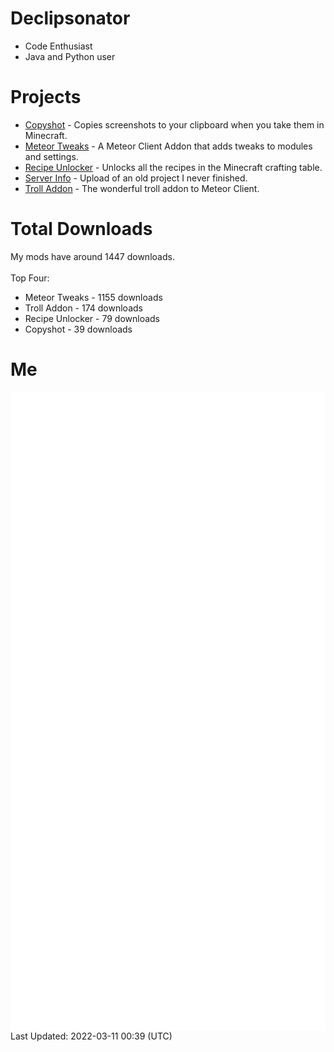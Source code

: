 # Declipsonator
- Code Enthusiast
- Java and Python user
# Projects
- [Copyshot](https://github.com/Declipsonator/Copyshot) - Copies screenshots to your clipboard when you take them in Minecraft.
- [Meteor Tweaks](https://github.com/Declipsonator/Meteor-Tweaks) - A Meteor Client Addon that adds tweaks to modules and settings.
- [Recipe Unlocker](https://github.com/Declipsonator/Recipe-Unlocker) - Unlocks all the recipes in the Minecraft crafting table.
- [Server Info](https://github.com/Declipsonator/Server-Info) - Upload of an old project I never finished.
- [Troll Addon](https://github.com/Declipsonator/Troll-Addon) - The wonderful troll addon to Meteor Client.


# Total Downloads
My mods have around 1447 downloads. \
\
Top Four:
- Meteor Tweaks - 1155 downloads  
- Troll Addon - 174 downloads  
- Recipe Unlocker - 79 downloads  
- Copyshot - 39 downloads  


# Me
<img align="center" src="/github-metrics.svg" alt="Metrics">
Last Updated: 2022-03-11 00:39 (UTC)
